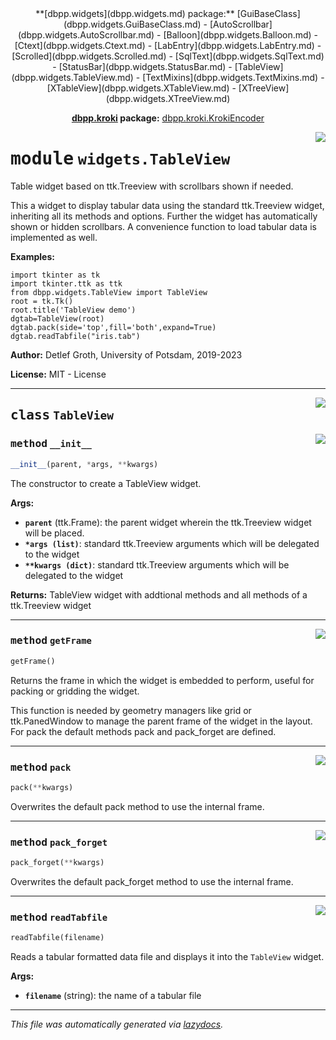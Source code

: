 <center>
**[dbpp.widgets](dbpp.widgets.md) package:** 
[GuiBaseClass](dbpp.widgets.GuiBaseClass.md) -
[AutoScrollbar](dbpp.widgets.AutoScrollbar.md) -
[Balloon](dbpp.widgets.Balloon.md) -
[Ctext](dbpp.widgets.Ctext.md) -
[LabEntry](dbpp.widgets.LabEntry.md) -
[Scrolled](dbpp.widgets.Scrolled.md) -
[SqlText](dbpp.widgets.SqlText.md) -
[StatusBar](dbpp.widgets.StatusBar.md) -
[TableView](dbpp.widgets.TableView.md) -
[TextMixins](dbpp.widgets.TextMixins.md) -
[XTableView](dbpp.widgets.XTableView.md) -
[XTreeView](dbpp.widgets.XTreeView.md) 

**[dbpp.kroki](dbpp.kroki.md) package:** 
[dbpp.kroki.KrokiEncoder](dbpp.kroki.KrokiEncoder.md)
</center>

<!-- markdownlint-disable -->

<a href="../dbpp/widgets/TableView.py#L0"><img align="right" style="float:right;" src="https://img.shields.io/badge/-source-cccccc?style=flat-square" /></a>

# <kbd>module</kbd> `widgets.TableView`
Table widget based on ttk.Treeview with scrollbars shown if needed.  

This a widget to display tabular data using the standard ttk.Treeview widget,  inheriting all its methods and options. Further the widget has automatically shown or hidden scrollbars.  A convenience function to load tabular data is implemented as well. 



**Examples:**
 

```
import tkinter as tk
import tkinter.ttk as ttk
from dbpp.widgets.TableView import TableView 
root = tk.Tk()
root.title('TableView demo')
dgtab=TableView(root)
dgtab.pack(side='top',fill='both',expand=True)
dgtab.readTabfile("iris.tab")
```  

**Author:** Detlef Groth, University of Potsdam, 2019-2023 

**License:** MIT - License 



---

<a href="../dbpp/widgets/TableView.py#L32"><img align="right" style="float:right;" src="https://img.shields.io/badge/-source-cccccc?style=flat-square" /></a>

## <kbd>class</kbd> `TableView`




<a href="../dbpp/widgets/TableView.py#L38"><img align="right" style="float:right;" src="https://img.shields.io/badge/-source-cccccc?style=flat-square" /></a>

### <kbd>method</kbd> `__init__`

```python
__init__(parent, *args, **kwargs)
```

The constructor to create a TableView widget. 



**Args:**
 
 - <b>`parent`</b> (ttk.Frame): the parent widget wherein the ttk.Treeview widget will be placed. 
 - <b>`*args (list)`</b>:  standard ttk.Treeview arguments which will be delegated to the widget 
 - <b>`**kwargs (dict)`</b>:  standard ttk.Treeview arguments which will be delegated to the widget 



**Returns:**
 TableView widget with addtional methods and all methods of a ttk.Treeview widget 




---

<a href="../dbpp/widgets/TableView.py#L55"><img align="right" style="float:right;" src="https://img.shields.io/badge/-source-cccccc?style=flat-square" /></a>

### <kbd>method</kbd> `getFrame`

```python
getFrame()
```

Returns the frame in which the widget is embedded to perform, useful for packing or gridding the widget. 

This function is needed by geometry managers like grid or ttk.PanedWindow to manage the parent frame of the widget in the layout. For pack the default methods pack and pack_forget are defined. 

---

<a href="../dbpp/widgets/TableView.py#L94"><img align="right" style="float:right;" src="https://img.shields.io/badge/-source-cccccc?style=flat-square" /></a>

### <kbd>method</kbd> `pack`

```python
pack(**kwargs)
```

Overwrites the default pack method to use the internal frame. 

---

<a href="../dbpp/widgets/TableView.py#L97"><img align="right" style="float:right;" src="https://img.shields.io/badge/-source-cccccc?style=flat-square" /></a>

### <kbd>method</kbd> `pack_forget`

```python
pack_forget(**kwargs)
```

Overwrites the default pack_forget method to use the internal frame. 

---

<a href="../dbpp/widgets/TableView.py#L64"><img align="right" style="float:right;" src="https://img.shields.io/badge/-source-cccccc?style=flat-square" /></a>

### <kbd>method</kbd> `readTabfile`

```python
readTabfile(filename)
```

Reads a tabular formatted data file and displays it into the `TableView` widget. 



**Args:**
 
 - <b>`filename`</b> (string):  the name of a tabular file 




---

_This file was automatically generated via [lazydocs](https://github.com/ml-tooling/lazydocs)._
